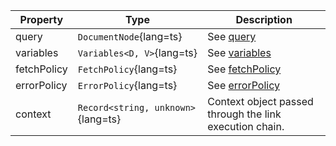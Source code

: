 | Property    | Type                               | Description                                                |
| ----------- | ---------------------------------- | ---------------------------------------------------------- |
| query       | `DocumentNode`{lang=ts}            | See [query](/api/core/controllers/query/#query)            |
| variables   | `Variables<D, V>`{lang=ts}         | See [variables](/api/core/controllers/query/#variables)    |
| fetchPolicy | `FetchPolicy`{lang=ts}             | See [fetchPolicy](/api/core/interfaces/query/#fetchpolicy) |
| errorPolicy | `ErrorPolicy`{lang=ts}             | See [errorPolicy](/api/core/interfaces/query/#errorpolicy) |
| context     | `Record<string, unknown>`{lang=ts} | Context object passed through the link execution chain.    |
